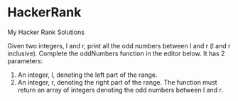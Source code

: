 # HackerRank
My Hacker Rank Solutions

Given two integers, l and r, print all the odd numbers between l and r (l and r inclusive).
Complete the oddNumbers function in the editor below. It has 2 parameters:
  1. An integer, l, denoting the left part of the range.
  2. An integer, r, denoting the right part of the range.
The function must return an array of integers denoting the odd numbers between l and r.
